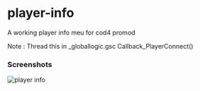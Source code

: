 # player-info
A working player info meu for cod4 promod

Note : 
Thread this in _globallogic.gsc       Callback_PlayerConnect()

### Screenshots

 ![player info](https://i.imgur.com/1pukv5B.png)
